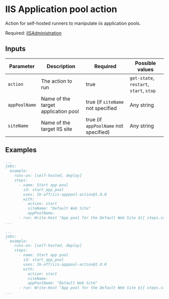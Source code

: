 # IIS Application pool action

Action for self-hosted runners to manipulate iis application pools.

Required: [IISAdministration](https://learn.microsoft.com/en-us/powershell/module/iisadministration/?view=windowsserver2022-ps)

## Inputs

| Parameter     | Description                         | Required                              | Possible values                         |
| ------------- | ----------------------------------- | ------------------------------------- | --------------------------------------- |
| `action`      | The action to run                   | true                                  | `get-state`, `restart`, `start`, `stop` |
| `appPoolName` | Name of the target application pool | true (if `siteName` not specified     | Any string                              |
| `siteName`    | Name of the target IIS site         | true (if `appPoolName` not specified) | Any string                              |

## Examples

```yaml
...
jobs:
  example:
    runs-on: [self-hosted, deploy]
    steps:
      - name: Start app pool
        id: start_app_pool
        uses: 1k-off/iis-apppool-action@1.0.0
        with:
          action: start
          siteName: "Default Web Site"
          appPoolName:
      - run: Write-Host "App pool for the Default Web Site ${{ steps.start_app_pool.outputs.state }}"
...
```

```yaml
...
jobs:
  example:
    runs-on: [self-hosted, deploy]
    steps:
      - name: Start app pool
        id: start_app_pool
        uses: 1k-off/iis-apppool-action@1.0.0
        with:
          action: start
          siteName:
          appPoolName: "Default Web Site"
      - run: Write-Host "App pool for the Default Web Site ${{ steps.start_app_pool.outputs.state }}"
...
```
